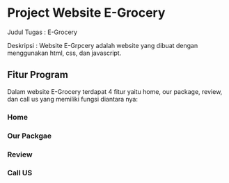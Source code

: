 # Project Website E-Grocery
Judul Tugas : E-Grocery

Deskripsi : Website E-Grpcery adalah website yang dibuat dengan menggunakan html, css, dan javascript. 

## Fitur Program
Dalam website E-Grocery terdapat 4 fitur yaitu home, our package, review, dan call us yang memiliki fungsi diantara nya:

### Home
### Our Packgae
### Review
### Call US
